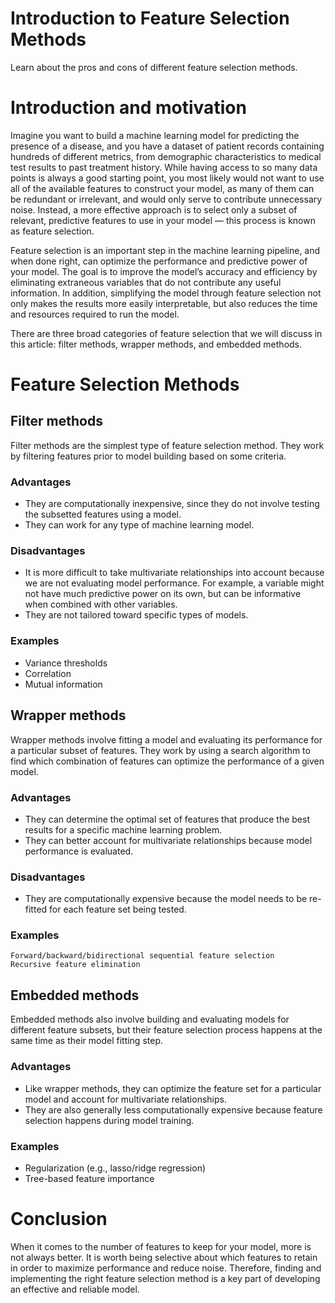 # Introduction to Feature Selection Methods

Learn about the pros and cons of different feature selection methods.

# Introduction and motivation

Imagine you want to build a machine learning model for predicting the presence of a disease, and you have a dataset of patient records containing hundreds of different metrics, from demographic characteristics to medical test results to past treatment history. While having access to so many data points is always a good starting point, you most likely would not want to use all of the available features to construct your model, as many of them can be redundant or irrelevant, and would only serve to contribute unnecessary noise. Instead, a more effective approach is to select only a subset of relevant, predictive features to use in your model — this process is known as feature selection.

Feature selection is an important step in the machine learning pipeline, and when done right, can optimize the performance and predictive power of your model. The goal is to improve the model’s accuracy and efficiency by eliminating extraneous variables that do not contribute any useful information. In addition, simplifying the model through feature selection not only makes the results more easily interpretable, but also reduces the time and resources required to run the model.

There are three broad categories of feature selection that we will discuss in this article: filter methods, wrapper methods, and embedded methods.

# Feature Selection Methods
## Filter methods

Filter methods are the simplest type of feature selection method. They work by filtering features prior to model building based on some criteria.

### Advantages

* They are computationally inexpensive, since they do not involve testing the subsetted features using a model.
* They can work for any type of machine learning model.

### Disadvantages

* It is more difficult to take multivariate relationships into account because we are not evaluating model performance. For example, a variable might not have much predictive power on its own, but can be informative when combined with other variables.
* They are not tailored toward specific types of models.

### Examples

* Variance thresholds
* Correlation
* Mutual information

## Wrapper methods
Wrapper methods involve fitting a model and evaluating its performance for a particular subset of features. They work by using a search algorithm to find which combination of features can optimize the performance of a given model.
### Advantages

* They can determine the optimal set of features that produce the best results for a specific machine learning problem.
* They can better account for multivariate relationships because model performance is evaluated.

### Disadvantages

* They are computationally expensive because the model needs to be re-fitted for each feature set being tested.

### Examples

    Forward/backward/bidirectional sequential feature selection
    Recursive feature elimination

## Embedded methods

Embedded methods also involve building and evaluating models for different feature subsets, but their feature selection process happens at the same time as their model fitting step.
### Advantages

* Like wrapper methods, they can optimize the feature set for a particular model and account for multivariate relationships.
* They are also generally less computationally expensive because feature selection happens during model training.

### Examples

* Regularization (e.g., lasso/ridge regression)
* Tree-based feature importance

# Conclusion

When it comes to the number of features to keep for your model, more is not always better. It is worth being selective about which features to retain in order to maximize performance and reduce noise. Therefore, finding and implementing the right feature selection method is a key part of developing an effective and reliable model.
